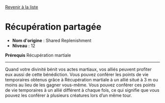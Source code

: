 [Revenir à la liste](list.md)

# Récupération partagée

 * **Nom d'origine** : Shared Replenishment
 * **Niveau** : 12


<p><strong>Prérequis</strong> Récupération martiale</p>
<hr>
<p>Quand votre divinité bénit vos actes martiaux, vos alliés peuvent profiter eux aussi de cette bénédiction. Vous pouvez conférer les points de vie temporaires obtenus grâce à Récupération martiale à un allié situé à 3 m ou moins au lieu de les gagner vous-même. Vous pouvez conférer ces points de vie temporaires à un allié différent à chaque fois, ce qui signifie que vous pouvez les conférer à plusieurs créatures lors d’un même tour.</p>